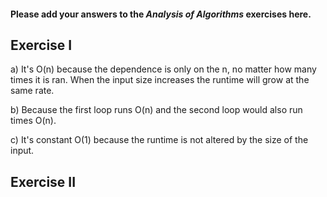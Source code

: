 #### Please add your answers to the ***Analysis of  Algorithms*** exercises here.

## Exercise I

a) It's O(n) because the dependence is only on the n, no matter how many times it is ran. When the input size increases the runtime will grow at the same rate.


b) Because the first loop runs O(n) and the second loop would also run times O(n).


c) It's constant O(1) because the runtime is not altered by the size of the input.

## Exercise II


